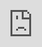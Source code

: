 <html>
    <head>
        <meta name="viewport" content="width=device-width, initial-scale=1.0, maximum-scale=1.0, user-scalable=0">
        <meta property="og:image" content="blob/master/meta_github.JPG"/>
        <title>SAVE THE DATE</title>
        <style type="text/css"> html{ margin: 0; height: 100%; overflow: hidden; } iframe{ position: absolute; left:0; right:0; bottom:0; top:0; border:0; } </style> 
  </head> 
  <body> 
    <iframe id="typeform-full" width="100%" height="100%" frameborder="0" src="https://thespeedproject.typeform.com/to/UrZn5C"></iframe> 
    <script type="text/javascript" src="https://embed.typeform.com/embed.js"></script> 
  </body>
</html>

